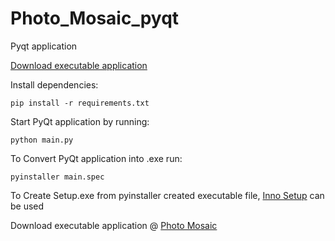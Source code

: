 # Photo_Mosaic_pyqt
Pyqt application 

[Download executable application](https://photo-mosaic-317019.an.r.appspot.com/)

Install dependencies:
```
pip install -r requirements.txt
```
Start PyQt application by running:
```
python main.py
```
To Convert PyQt application into .exe run:
```
pyinstaller main.spec
```
To Create Setup.exe from pyinstaller created executable file, [Inno Setup](https://jrsoftware.org/isdl.php) can be used

Download executable application @ [Photo Mosaic](https://photo-mosaic-317019.an.r.appspot.com/)
